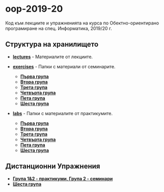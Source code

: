 # oop-2019-20
Код към лекциите и упражненията на курса по Обектно-ориентирано програмиране на спец. Информатика, 2019/20 г. 

## Структура на хранилището

 * [__lectures__](https://github.com/triffon/oop-2019-20/tree/master/lectures) - Материалите от лекциите.
 
 * [__exercises__](https://github.com/triffon/oop-2019-20/tree/master/exercises) - Папки с материали от семинарите.
    * [__Първа група__](https://github.com/triffon/oop-2019-20/tree/master/exercises/1)
    * [__Втора група__](https://github.com/triffon/oop-2019-20/tree/master/exercises/2)
    * [__Трета група__](https://github.com/triffon/oop-2019-20/tree/master/exercises/3)
    * [__Четвърта група__](https://github.com/triffon/oop-2019-20/tree/master/exercises/4)
    * [__Пета група__](https://github.com/triffon/oop-2019-20/tree/master/exercises/5)
    * [__Шеста група__](https://github.com/triffon/oop-2019-20/tree/master/exercises/6)
    
 * [__labs__](https://github.com/triffon/oop-2019-20/tree/master/labs) - Папки с материалите от практикумите.
    * [__Първа група__](https://github.com/triffon/oop-2019-20/tree/master/labs/1)
    * [__Втора група__](https://github.com/triffon/oop-2019-20/tree/master/labs/2)
    * [__Трета група__](https://github.com/triffon/oop-2019-20/tree/master/labs/3)
    * [__Четвърта група__](https://github.com/triffon/oop-2019-20/tree/master/labs/4)
    * [__Пета група__](https://github.com/triffon/oop-2019-20/tree/master/labs/5)
    * [__Шеста група__](https://github.com/triffon/oop-2019-20/tree/master/labs/6)


    
## Дистанционни Упражнения
 * [__Група 1&2 - практикуми, Група 2 - семинари__](https://drive.google.com/drive/folders/1xwjK4JYI5lm9ySMgNpT4ZhBoqzVhHYYV?usp=sharing)
 * [__Шеста група__](https://drive.google.com/drive/folders/0B2mK2PokkjqTfmk2ZjhhVDBwNWVhVEd6bnU4SFlES2loQ0hhcHVRSGVsZDA2Q0ZjNkY0dXM?usp=sharing)
